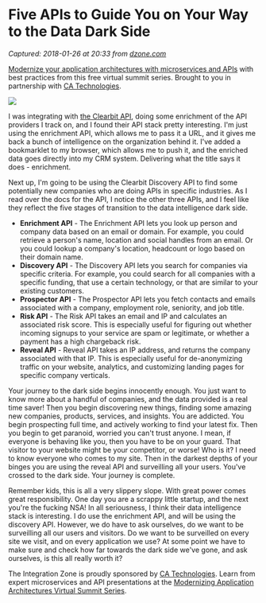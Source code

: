 # Five APIs to Guide You on Your Way to the Data Dark Side

_Captured: 2018-01-26 at 20:33 from [dzone.com](https://dzone.com/articles/five-apis-to-guide-you-on-your-way-to-the-data-dar?edition=358095&utm_source=Daily%20Digest&utm_medium=email&utm_campaign=Daily%20Digest%202018-01-26)_

[Modernize your application architectures with microservices and APIs](https://dzone.com/go?i=224221&u=https%3A%2F%2Fad.doubleclick.net%2Fddm%2Ftrackclk%2FN6040.130331DZONE%2FB11298547.150503462%3Bdc_trk_aid%3D321267892%3Bdc_trk_cid%3D81668997%3Bdc_lat%3D%3Bdc_rdid%3D%3Btag_for_child_directed_treatment%3D) with best practices from this free virtual summit series. Brought to you in partnership with [CA Technologies](https://dzone.com/go?i=224221&u=https%3A%2F%2Fad.doubleclick.net%2Fddm%2Ftrackclk%2FN6040.130331DZONE%2FB11298547.150503462%3Bdc_trk_aid%3D321267892%3Bdc_trk_cid%3D81668997%3Bdc_lat%3D%3Bdc_rdid%3D%3Btag_for_child_directed_treatment%3D).

![](https://s3.amazonaws.com/kinlane-productions/algo-rotoscope/stories-new/76_135_800_500_0_max_0_1_-1.jpg)

I was integrating with [the Clearbit API](https://dashboard.clearbit.com/docs#api-reference), doing some enrichment of the API providers I track on, and I found their API stack pretty interesting. I'm just using the enrichment API, which allows me to pass it a URL, and it gives me back a bunch of intelligence on the organization behind it. I've added a bookmarklet to my browser, which allows me to push it, and the enriched data goes directly into my CRM system. Delivering what the title says it does - enrichment.

Next up, I'm going to be using the Clearbit Discovery API to find some potentially new companies who are doing APIs in specific industries. As I read over the docs for the API, I notice the other three APIs, and I feel like they reflect the five stages of transition to the data intelligence dark side.

  * **Enrichment API** \- The Enrichment API lets you look up person and company data based on an email or domain. For example, you could retrieve a person's name, location and social handles from an email. Or you could lookup a company's location, headcount or logo based on their domain name.
  * **Discovery API** \- The Discovery API lets you search for companies via specific criteria. For example, you could search for all companies with a specific funding, that use a certain technology, or that are similar to your existing customers.
  * **Prospector API** \- The Prospector API lets you fetch contacts and emails associated with a company, employment role, seniority, and job title.
  * **Risk API** \- The Risk API takes an email and IP and calculates an associated risk score. This is especially useful for figuring out whether incoming signups to your service are spam or legitimate, or whether a payment has a high chargeback risk.
  * **Reveal API** \- Reveal API takes an IP address, and returns the company associated with that IP. This is especially useful for de-anonymizing traffic on your website, analytics, and customizing landing pages for specific company verticals.

Your journey to the dark side begins innocently enough. You just want to know more about a handful of companies, and the data provided is a real time saver! Then you begin discovering new things, finding some amazing new companies, products, services, and insights. You are addicted. You begin prospecting full time, and actively working to find your latest fix. Then you begin to get paranoid, worried you can't trust anyone. I mean, if everyone is behaving like you, then you have to be on your guard. That visitor to your website might be your competitor, or worse! Who is it? I need to know everyone who comes to my site. Then in the darkest depths of your binges you are using the reveal API and surveilling all your users. You've crossed to the dark side. Your journey is complete.

Remember kids, this is all a very slippery slope. With great power comes great responsibility. One day you are a scrappy little startup, and the next you're the fucking NSA! In all seriousness, I think their data intelligence stack is interesting. I do use the enrichment API, and will be using the discovery API. However, we do have to ask ourselves, do we want to be surveilling all our users and visitors. Do we want to be surveilled on every site we visit, and on every application we use? At some point we have to make sure and check how far towards the dark side we've gone, and ask ourselves, is this all really worth it?

The Integration Zone is proudly sponsored by [CA Technologies](https://dzone.com/go?i=224222&u=https%3A%2F%2Fad.doubleclick.net%2Fddm%2Ftrackclk%2FN6040.130331DZONE%2FB11298547.150503463%3Bdc_trk_aid%3D321267794%3Bdc_trk_cid%3D81669195%3Bdc_lat%3D%3Bdc_rdid%3D%3Btag_for_child_directed_treatment%3D). Learn from expert microservices and API presentations at the [Modernizing Application Architectures Virtual Summit Series](https://dzone.com/go?i=224222&u=https%3A%2F%2Fad.doubleclick.net%2Fddm%2Ftrackclk%2FN6040.130331DZONE%2FB11298547.150503463%3Bdc_trk_aid%3D321267794%3Bdc_trk_cid%3D81669195%3Bdc_lat%3D%3Bdc_rdid%3D%3Btag_for_child_directed_treatment%3D).
